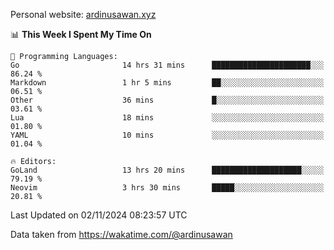 Personal website: [ardinusawan.xyz](https://ardinusawan.xyz)

<!--START_SECTION:waka-->
📊 **This Week I Spent My Time On** 

```text
💬 Programming Languages: 
Go                       14 hrs 31 mins      ██████████████████████░░░   86.24 % 
Markdown                 1 hr 5 mins         ██░░░░░░░░░░░░░░░░░░░░░░░   06.51 % 
Other                    36 mins             █░░░░░░░░░░░░░░░░░░░░░░░░   03.61 % 
Lua                      18 mins             ░░░░░░░░░░░░░░░░░░░░░░░░░   01.80 % 
YAML                     10 mins             ░░░░░░░░░░░░░░░░░░░░░░░░░   01.04 % 

🔥 Editors: 
GoLand                   13 hrs 20 mins      ████████████████████░░░░░   79.19 % 
Neovim                   3 hrs 30 mins       █████░░░░░░░░░░░░░░░░░░░░   20.81 % 
```


 Last Updated on 02/11/2024 08:23:57 UTC
<!--END_SECTION:waka-->
Data taken from https://wakatime.com/@ardinusawan
